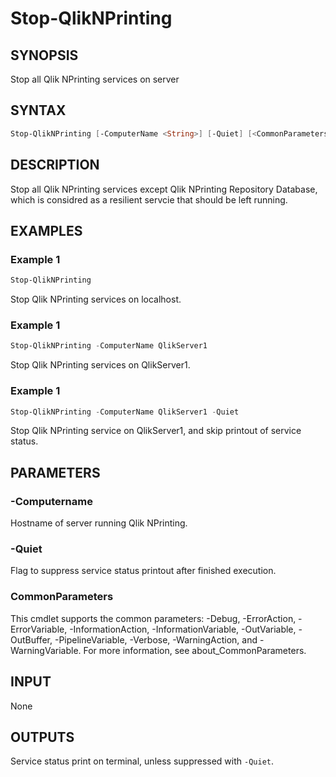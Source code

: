 # Stop-QlikNPrinting

## SYNOPSIS

Stop all Qlik NPrinting services on server

## SYNTAX

``` powershell 
Stop-QlikNPrinting [-ComputerName <String>] [-Quiet] [<CommonParameters>]
```

## DESCRIPTION

Stop all Qlik NPrinting services except Qlik NPrinting Repository Database, which is considred as a resilient servcie that should be left running.

## EXAMPLES

### Example 1

``` powershell
Stop-QlikNPrinting 
```
Stop Qlik NPrinting services on localhost.

### Example 1

``` powershell
Stop-QlikNPrinting -ComputerName QlikServer1
```
Stop Qlik NPrinting services on QlikServer1. 

### Example 1

``` powershell
Stop-QlikNPrinting -ComputerName QlikServer1 -Quiet
```
Stop Qlik NPrinting service on QlikServer1, and skip printout of service status.

## PARAMETERS 

### -Computername

Hostname of server running Qlik NPrinting. 

### -Quiet

Flag to suppress service status printout after finished execution.

### CommonParameters

This cmdlet supports the common parameters: -Debug, -ErrorAction, -ErrorVariable, -InformationAction, -InformationVariable, -OutVariable, -OutBuffer, -PipelineVariable, -Verbose, -WarningAction, and -WarningVariable. For more information, see about_CommonParameters.

## INPUT 

None

## OUTPUTS

Service status print on terminal, unless suppressed with `-Quiet`.

<!-- 
## NOTES

## RELATED LINKS
-->